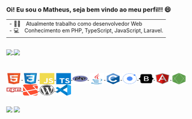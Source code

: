 ### Oi! Eu sou o Matheus, seja bem vindo ao meu perfil!! 😄

<table>
  <tr>
    <td> 
      - 👨‍💻&emsp;Atualmente trabalho como desenvolvedor Web<br>
      - 💻&emsp;Conhecimento em PHP, TypeScript, JavaScript, Laravel.<br>
    </td>
  </tr>
</table>

  ##

<div>
  <a href="https://github.com/matheusevs">
  <img align="center" src="https://github-readme-stats.vercel.app/api?username=matheusevs&show_icons=true&theme=radical&include_all_commits=true&count_private=true"/>
  <img align="center" src="https://github-readme-stats.vercel.app/api/top-langs/?username=matheusevs&layout=compact&langs_count=7&theme=radical"/>
</div>

  ##
  
<div style="display: inline_block"><br>
    <img align="center" alt="tioTheus-HTML" height="30" width="40" src="https://raw.githubusercontent.com/devicons/devicon/master/icons/html5/html5-original.svg">
                        <img align="center" alt="tioTheus-CSS" height="30" width="40" src="https://raw.githubusercontent.com/devicons/devicon/master/icons/css3/css3-original.svg">
                        <img align="center" alt="tioTheus-Js" height="30" width="40" src="https://raw.githubusercontent.com/devicons/devicon/master/icons/javascript/javascript-plain.svg">
                        <img align="center" alt="tioTheus-Js" height="30" width="40" src="https://raw.githubusercontent.com/devicons/devicon/master/icons/typescript/typescript-plain.svg">
                        <img align="center" alt="tioTheus-Js" height="30" width="40" src="https://raw.githubusercontent.com/devicons/devicon/master/icons/php/php-original.svg">
                        <img align="center" alt="tioTheus-Js" height="30" width="40" src="https://raw.githubusercontent.com/devicons/devicon/master/icons/java/java-original.svg">
                        <img align="center" alt="tioTheus-C" height="30" width="40" src="https://raw.githubusercontent.com/devicons/devicon/master/icons/c/c-original.svg">
                        <img align="center" alt="tioTheus-Ionic" height="30" width="40" src="https://raw.githubusercontent.com/devicons/devicon/master/icons/ionic/ionic-original.svg">
                        <img align="center" alt="tioTheus-Bootstrap" height="30" width="40" src="https://raw.githubusercontent.com/devicons/devicon/master/icons/bootstrap/bootstrap-plain.svg">
                        <img align="center" alt="tioTheus-AngularJs" height="30" width="40" src="https://raw.githubusercontent.com/devicons/devicon/master/icons/angularjs/angularjs-original.svg">
                        <img align="center" alt="tioTheus-nodeJS" height="30" width="40" src="https://raw.githubusercontent.com/devicons/devicon/master/icons/nodejs/nodejs-plain.svg">
                        <img align="center" alt="tioTheus-npm" height="30" width="40" src="https://raw.githubusercontent.com/devicons/devicon/master/icons/npm/npm-original-wordmark.svg">
                        <img align="center" alt="tioTheus-npm" height="30" width="40" src="https://github.com/devicons/devicon/blob/master/icons/laravel/laravel-plain.svg">
                        <img align="center" alt="tioTheus-wordPress" height="30" width="40" src="https://raw.githubusercontent.com/devicons/devicon/master/icons/wordpress/wordpress-plain.svg">
                        <img align="center" alt="tioTheus-vsCode" height="30" width="40" src="https://raw.githubusercontent.com/devicons/devicon/master/icons/vscode/vscode-original.svg">
</div>
  
  ##
  
<div> 
<!--   <a href="https://www.youtube.com/thewsgameplay" target="_blank"><img src="https://img.shields.io/badge/YouTube-FF0000?style=for-the-badge&logo=youtube&logoColor=white" target="_blank"></a> -->
  <a href="https://www.instagram.com/mattheus_2001/" target="_blank"><img src="https://img.shields.io/badge/-Instagram-%23E4405F?style=for-the-badge&logo=instagram&logoColor=white" target="_blank"></a>
<!--  	<a href="https://www.twitch.tv/tiotheusgod" target="_blank"><img src="https://img.shields.io/badge/Twitch-9146FF?style=for-the-badge&logo=twitch&logoColor=white" target="_blank"></a> -->
<!--  <a href="https://discord.gg/tp8CRTzR3Q" target="_blank"><img src="https://img.shields.io/badge/Discord-7289DA?style=for-the-badge&logo=discord&logoColor=white" target="_blank"></a>  -->
  <a href="https://www.linkedin.com/in/matheus-eduardo-vieira-de-souza-983588206/" target="_blank"><img src="https://img.shields.io/badge/-LinkedIn-%230077B5?style=for-the-badge&logo=linkedin&logoColor=white" target="_blank"></a>
<!--   <a href="https://steamcommunity.com/id/tiotheusgod" target="_blank"><img src="https://img.shields.io/badge/Steam-000000?style=for-the-badge&logo=steam&logoColor=white" target="_blank"></a> -->

</div>
